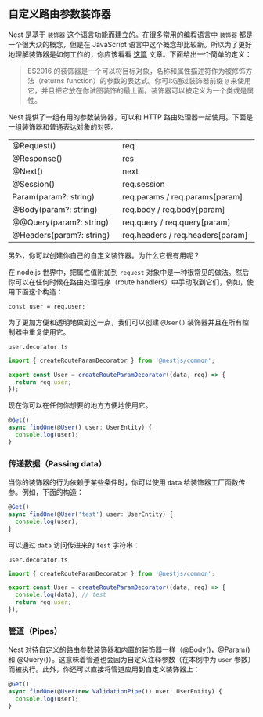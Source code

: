 ## 自定义路由参数装饰器

Nest 是基于 `装饰器` 这个语言功能而建立的。在很多常用的编程语言中 `装饰器` 都是一个很大众的概念，但是在 JavaScript 语言中这个概念却比较新。所以为了更好地理解装饰器是如何工作的，你应该看看 [这篇](https://medium.com/google-developers/exploring-es7-decorators-76ecb65fb841) 文章。下面给出一个简单的定义：

> ES2016 的装饰器是一个可以将目标对象，名称和属性描述符作为被修饰方法（returns function）的参数的表达式。你可以通过装饰器前缀 `@` 来使用它，并且把它放在你试图装饰的最上面。装饰器可以被定义为一个类或是属性。

Nest 提供了一组有用的参数装饰器，可以和 HTTP 路由处理器一起使用。下面是一组装饰器和普通表达对象的对照。

|                                           |                                              |
| ----------------------------------------- | -------------------------------------------- |
| @Request()                                | req                                          |
| @Response()                               | res                                          |
| @Next()                                   | next                                         |
| @Session()                                | req.session                                  |
| Param(param?: string)                     | req.params / req.params[param]               |
| @Body(param?: string)                     | req.body / req.body[param]                   |
| @@Query(param?: string)                   | req.query / req.query[param]                 |
| @Headers(param?: string)　　　　　　　　　　| req.headers / req.headers[param]　　　　　　　|

另外，你可以创建你自己的自定义装饰器。为什么它很有用呢？

在 node.js 世界中，把属性值附加到 `request` 对象中是一种很常见的做法。然后你可以在任何时候在路由处理程序（route handlers）中手动取到它们，例如，使用下面这个构造：

```
const user = req.user;
```
为了更加方便和透明地做到这一点，我们可以创建 `@User()` 装饰器并且在所有控制器中重复使用它。

`user.decorator.ts`

```typeScript
import { createRouteParamDecorator } from '@nestjs/common';

export const User = createRouteParamDecorator((data, req) => {
  return req.user;
});
```

现在你可以在任何你想要的地方方便地使用它。

```typeScript
@Get()
async findOne(@User() user: UserEntity) {
  console.log(user);
}
```

### 传递数据（Passing data）

当你的装饰器的行为依赖于某些条件时，你可以使用 `data` 给装饰器工厂函数传参。例如，下面的构造：

```typeScript
@Get()
async findOne(@User('test') user: UserEntity) {
  console.log(user);
}
```

可以通过 `data` 访问传进来的 `test` 字符串：

`user.decorator.ts`

```typeScript
import { createRouteParamDecorator } from '@nestjs/common';

export const User = createRouteParamDecorator((data, req) => {
  console.log(data); // test
  return req.user;
});
```

### 管道（Pipes）

Nest 对待自定义的路由参数装饰器和内置的装饰器一样（@Body()，@Param() 和 @Query()）。这意味着管道也会因为自定义注释参数（在本例中为 `user` 参数）而被执行。此外，你还可以直接将管道应用到自定义装饰器上： 

```typeScript
@Get()
async findOne(@User(new ValidationPipe()) user: UserEntity) {
  console.log(user);
}
```